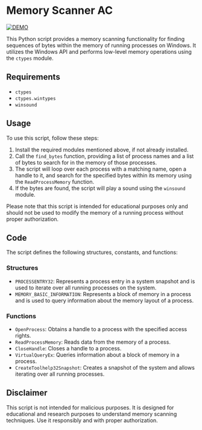 # Memory Scanner AC

[![DEMO](https://img.youtube.com/vi/4-oiAVARMd0/0.jpg)]([https://youtu.be/4-oiAVARMd0](https://youtu.be/k8tIRj6HT_0))

This Python script provides a memory scanning functionality for finding sequences of bytes within the memory of running processes on Windows. It utilizes the Windows API and performs low-level memory operations using the `ctypes` module.

## Requirements

- `ctypes`
- `ctypes.wintypes`
- `winsound`

## Usage

To use this script, follow these steps:

1. Install the required modules mentioned above, if not already installed.
2. Call the `find_bytes` function, providing a list of process names and a list of bytes to search for in the memory of those processes.
3. The script will loop over each process with a matching name, open a handle to it, and search for the specified bytes within its memory using the `ReadProcessMemory` function.
4. If the bytes are found, the script will play a sound using the `winsound` module.

Please note that this script is intended for educational purposes only and should not be used to modify the memory of a running process without proper authorization.

## Code

The script defines the following structures, constants, and functions:

### Structures

- `PROCESSENTRY32`: Represents a process entry in a system snapshot and is used to iterate over all running processes on the system.
- `MEMORY_BASIC_INFORMATION`: Represents a block of memory in a process and is used to query information about the memory layout of a process.

### Functions

- `OpenProcess`: Obtains a handle to a process with the specified access rights.
- `ReadProcessMemory`: Reads data from the memory of a process.
- `CloseHandle`: Closes a handle to a process.
- `VirtualQueryEx`: Queries information about a block of memory in a process.
- `CreateToolhelp32Snapshot`: Creates a snapshot of the system and allows iterating over all running processes.

## Disclaimer

This script is not intended for malicious purposes. It is designed for educational and research purposes to understand memory scanning techniques. Use it responsibly and with proper authorization.
